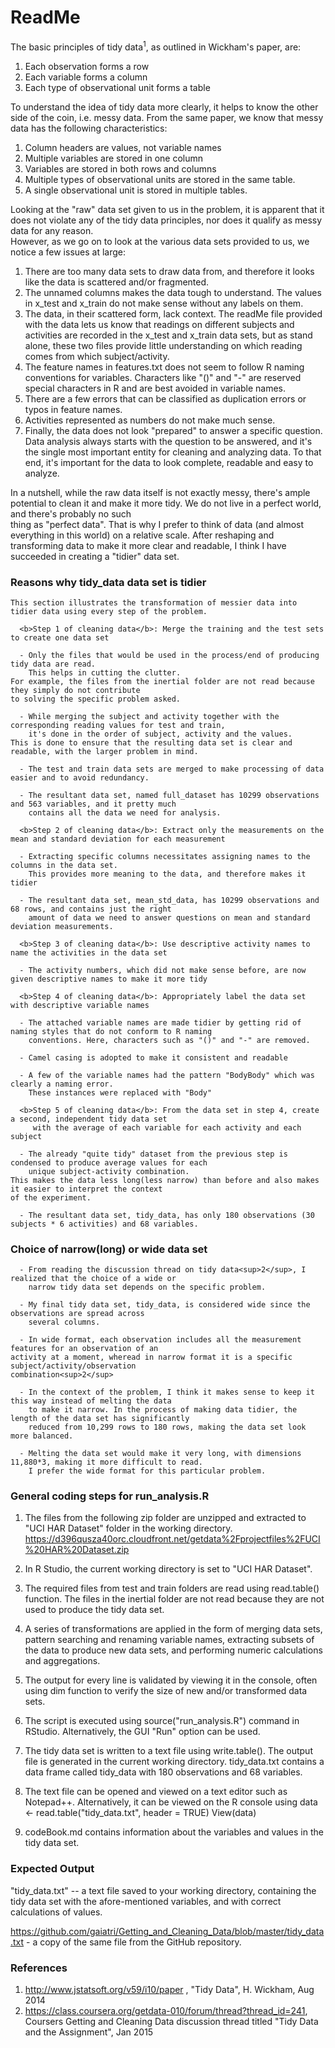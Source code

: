 
ReadMe
================

The basic principles of tidy data<sup>1</sup>, as outlined in Wickham's paper, are:
  1. Each observation forms a row
  2. Each variable forms a column
  3. Each type of observational unit forms a table

To understand the idea of tidy data more clearly, it helps to know the other side of the coin, i.e. messy data.
From the same paper, we know that messy data has the following characteristics:

  1. Column headers are values, not variable names
  2. Multiple variables are stored in one column
  3. Variables are stored in both rows and columns
  4. Multiple types of observational units are stored in the same table.
  5. A single observational unit is stored in multiple tables.
  
Looking at the "raw" data set given to us in the problem, it is apparent that it does not violate any of the tidy data principles, nor does it qualify as messy data for any reason.  
However, as we go on to look at the various data sets provided to us, we notice a few issues at large:

  1. There are too many data sets to draw data from, and therefore it looks like the data is scattered and/or fragmented.
  2. The unnamed columns makes the data tough to understand. The values in x_test and x_train do not make sense without any labels on them.
  3. The data, in their scattered form, lack context. The readMe file provided with the data lets us know that readings on different subjects and activities are recorded in the x_test 
     and x_train data sets, but as stand alone, these two files provide little understanding on which reading comes from which subject/activity.
  4. The feature names in features.txt does not seem to follow R naming conventions for variables. Characters like "()" and "-" are reserved special characters in R and are best avoided
     in variable names.
  5. There are a few errors that can be classified as duplication errors or typos in feature names.
  6. Activities represented as numbers do not make much sense.
  7. Finally, the data does not look "prepared" to answer a specific question. Data analysis always starts with the question to be answered, and it's the single most important entity
     for cleaning and analyzing data. To that end, it's important for the data to look complete, readable and easy to analyze.
	 
In a nutshell, while the raw data itself is not exactly messy, there's ample potential to clean it and make it more tidy. We do not live in a perfect world, and there's probably no such  
thing as "perfect data". That is why I prefer to think of data (and almost everything in this world) on a relative scale. After reshaping and transforming data to make it more clear and 
readable, I think I have succeeded in creating a "tidier" data set.

### Reasons why tidy_data data set is tidier

    This section illustrates the transformation of messier data into tidier data using every step of the problem.

      <b>Step 1 of cleaning data</b>: Merge the training and the test sets to create one data set
  
      - Only the files that would be used in the process/end of producing tidy data are read. 
        This helps in cutting the clutter.
	For example, the files from the inertial folder are not read because they simply do not contribute 
	to solving the specific problem asked.
		
      - While merging the subject and activity together with the corresponding reading values for test and train, 
        it's done in the order of subject, activity and the values. 
	This is done to ensure that the resulting data set is clear and readable, with the larger problem in mind.
		
      - The test and train data sets are merged to make processing of data easier and to avoid redundancy.
	  
      - The resultant data set, named full_dataset has 10299 observations and 563 variables, and it pretty much 
        contains all the data we need for analysis.
	  
      <b>Step 2 of cleaning data</b>: Extract only the measurements on the mean and standard deviation for each measurement
  
      - Extracting specific columns necessitates assigning names to the columns in the data set. 
        This provides more meaning to the data, and therefore makes it tidier
	   
      - The resultant data set, mean_std_data, has 10299 observations and 68 rows, and contains just the right 
        amount of data we need to answer questions on mean and standard deviation measurements.
	  
      <b>Step 3 of cleaning data</b>: Use descriptive activity names to name the activities in the data set
  
      - The activity numbers, which did not make sense before, are now given descriptive names to make it more tidy
	  
      <b>Step 4 of cleaning data</b>: Appropriately label the data set with descriptive variable names
  
      - The attached variable names are made tidier by getting rid of naming styles that do not conform to R naming
        conventions. Here, characters such as "()" and "-" are removed. 
		
      - Camel casing is adopted to make it consistent and readable
	  
      - A few of the variable names had the pattern "BodyBody" which was clearly a naming error. 
        These instances were replaced with "Body"
	  
      <b>Step 5 of cleaning data</b>: From the data set in step 4, create a second, independent tidy data set 
         with the average of each variable for each activity and each subject
  
      - The already "quite tidy" dataset from the previous step is condensed to produce average values for each 
        unique subject-activity combination. 
	This makes the data less long(less narrow) than before and also makes it easier to interpret the context 
	of the experiment.
		
      - The resultant data set, tidy_data, has only 180 observations (30 subjects * 6 activities) and 68 variables.
		

### Choice of narrow(long) or wide data set

      - From reading the discussion thread on tidy data<sup>2</sup>, I realized that the choice of a wide or 
        narrow tidy data set depends on the specific problem.
	  
      - My final tidy data set, tidy_data, is considered wide since the observations are spread across 
        several columns.
	  
      - In wide format, each observation includes all the measurement features for an observation of an 
	activity at a moment, wheread in narrow format it is a specific subject/activity/observation
	combination<sup>2</sup>
		
      - In the context of the problem, I think it makes sense to keep it this way instead of melting the data
        to make it narrow. In the process of making data tidier, the length of the data set has significantly
        reduced from 10,299 rows to 180 rows, making the data set look more balanced.
		
      - Melting the data set would make it very long, with dimensions 11,880*3, making it more difficult to read. 
        I prefer the wide format for this particular problem.		
		

### General coding steps for run_analysis.R

1. The files from the following zip folder are unzipped and extracted to "UCI HAR Dataset" folder in the working directory.
    https://d396qusza40orc.cloudfront.net/getdata%2Fprojectfiles%2FUCI%20HAR%20Dataset.zip

2. In R Studio, the current working directory is set to "UCI HAR Dataset".

3. The required files from test and train folders are read using read.table() function. 
   The files in the inertial folder are not read because they are not used to produce the tidy data set.
   
4. A series of transformations are applied in the form of merging data sets, pattern searching and renaming variable names, extracting subsets of the data to produce new data sets, and performing numeric calculations and aggregations.  

5. The output for every line is validated by viewing it in the console, often using dim function to verify the size of new and/or transformed data sets.

6. The script is executed using source("run_analysis.R") command in RStudio. Alternatively, the GUI "Run" option can be used.

7. The tidy data set is written to a text file using write.table(). The output file is generated in the current working directory.
   tidy_data.txt contains a data frame called tidy_data with 180 observations and 68 variables.

8. The text file can be opened and viewed on a text editor such as Notepad++. Alternatively, it can be viewed on the R console using
   data <- read.table("tidy_data.txt", header = TRUE) 
   View(data) 

9. codeBook.md contains information about the variables and values in the tidy data set.


### Expected Output

"tidy_data.txt" -- a text file saved to your working directory, containing the tidy data set with the afore-mentioned variables, and with correct calculations of values.

https://github.com/gaiatri/Getting_and_Cleaning_Data/blob/master/tidy_data.txt - a copy of the same file from the GitHub repository.	


### References

1. http://www.jstatsoft.org/v59/i10/paper , "Tidy Data",  H. Wickham, Aug 2014
2. https://class.coursera.org/getdata-010/forum/thread?thread_id=241, Coursers Getting and Cleaning Data discussion thread titled "Tidy Data and the Assignment", Jan 2015
